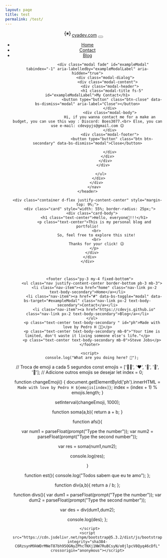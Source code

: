```yaml
---
layout: page
title: test
permalink: /test/
---
```




<!DOCTYPE html>
<html lang="en" data-bs-theme="dark">
<head>
    <meta charset="UTF-8">
    <meta name="viewport" content="width=device-width, initial-scale=1.0">
    <title>CYADEV</title>
    <meta name="description" content="Hello there! This is my personal blog and portifolio">
    <link href="https://cdn.jsdelivr.net/npm/bootstrap@5.3.2/dist/css/bootstrap.min.css" rel="stylesheet" integrity="sha384-T3c6CoIi6uLrA9TneNEoa7RxnatzjcDSCmG1MXxSR1GAsXEV/Dwwykc2MPK8M2HN" crossorigin="anonymous">
    <link rel="stylesheet" href="style.css">
    
</head>
<body>
    <header>
        <nav class="navbar navbar-expand-lg bg-body-tertiary ">
            <div class="container-fluid">
              <svg xmlns="http://www.w3.org/2000/svg" width="20" height="20" fill="currentColor" class="bi bi-braces-asterisk" viewBox="0 0 16 16">
                <path fill-rule="evenodd" d="M1.114 8.063V7.9c1.005-.102 1.497-.615 1.497-1.6V4.503c0-1.094.39-1.538 1.354-1.538h.273V2h-.376C2.25 2 1.49 2.759 1.49 4.352v1.524c0 1.094-.376 1.456-1.49 1.456v1.299c1.114 0 1.49.362 1.49 1.456v1.524c0 1.593.759 2.352 2.372 2.352h.376v-.964h-.273c-.964 0-1.354-.444-1.354-1.538V9.663c0-.984-.492-1.497-1.497-1.6M14.886 7.9v.164c-1.005.103-1.497.616-1.497 1.6v1.798c0 1.094-.39 1.538-1.354 1.538h-.273v.964h.376c1.613 0 2.372-.759 2.372-2.352v-1.524c0-1.094.376-1.456 1.49-1.456v-1.3c-1.114 0-1.49-.362-1.49-1.456V4.352C14.51 2.759 13.75 2 12.138 2h-.376v.964h.273c.964 0 1.354.444 1.354 1.538V6.3c0 .984.492 1.497 1.497 1.6M7.5 11.5V9.207l-1.621 1.621-.707-.707L6.792 8.5H4.5v-1h2.293L5.172 5.879l.707-.707L7.5 6.792V4.5h1v2.293l1.621-1.621.707.707L9.208 7.5H11.5v1H9.207l1.621 1.621-.707.707L8.5 9.208V11.5z"/>
              </svg>    
              <a class="navbar-brand p-1" href="#">cyadev.com</a>
              <button class="navbar-toggler" type="button" data-bs-toggle="collapse" data-bs-target="#navbarNav" aria-controls="navbarNav" aria-expanded="false" aria-label="Toggle navigation">
                <span class="navbar-toggler-icon"></span>
              </button>
              <div class="collapse navbar-collapse" id="navbarNav">
                <ul class="navbar-nav">
                  <li class="nav-item">
                    <a class="nav-link active" aria-current="page" href="home">Home</a>
                  </li>
                  <li class="nav-item">
                    <a class="nav-link" data-bs-toggle="modal" data-bs-target="#exampleModal" href="">Contact</a>
                  </li>
                  <li class="nav-item">
                    <a class="nav-link" href="https://cdevjs.github.io">Blog</a>
                  </li>

                  <div class="modal fade" id="exampleModal" tabindex="-1" aria-labelledby="exampleModalLabel" aria-hidden="true">
                    <div class="modal-dialog">
                      <div class="modal-content">
                        <div class="modal-header">
                          <h1 class="modal-title fs-5" id="exampleModalLabel">My Contact</h1>
                          <button type="button" class="btn-close" data-bs-dismiss="modal" aria-label="Close"></button>
                        </div>
                        <div class="modal-body">
                        Hi, if you wanna contact me for a make an budget, you can use this way : Discord: Boes3077.<br> Else, you can use e-mail: cdevpyjs@gmail.com 😊
                        </div>
                        <div class="modal-footer">
                          <button type="button" class="btn btn-secondary" data-bs-dismiss="modal">Close</button>
                          
                        </div>
                      </div>
                    </div>
                  </div>
                
                </ul>
              </div>
            </div>
          </nav>
    </header>

    <div class="container d-flex justify-content-center" style="margin-top: 9%;">
      <div class="card" style="width: 55%; border-radius: 25px;">
        <div class="card-body">
          <h1 class="text-center">Hello, everyone👋!!!</h1>
          <p class="text-center">This is my personal blog and portfolio!
            <br>
            So, feel free to explore this site!
            <br>
            Thanks for your click! 😉
          </p>
        </div>
      </div>
    </div>
    
    
      
      <footer class="py-3 my-4 fixed-bottom">
        <ul class="nav justify-content-center border-bottom pb-3 mb-3">
          <li class="nav-item"><a href="home" class="nav-link px-2 text-body-secondary">Home</a></li>
          <li class="nav-item"><a href="#" data-bs-toggle="modal" data-bs-target="#exampleModal" class="nav-link px-2 text-body-secondary">Contact</a></li>
          <li class="nav-item"><a href="https://cdevjs.github.io" class="nav-link px-2 text-body-secondary">Blog</a></li>
        </ul>
        <p class="text-center text-body-secondary " id="ph">Made with love by Pedro H 🫶🏻</p>
        <p class="text-center text-body-secondary mb-0">"Your time is limited, don't waste it living someone else's life."</p>
        <p class="text-center text-body-secondary mb-0">Steve Jobs</p>
      </footer>
    
      <script>
        console.log("What are you doing here? 🤨");


// Troca de emoji a cada 5 segundos
const emojis = ['🫶🏻', '❤️', '🚀', '🌟', '🎉']; // Adicione outros emojis se desejar
let index = 0;

function changeEmoji() {
  document.getElementById('ph').innerHTML = `Made with love by Pedro H ${emojis[index]}`;
  index = (index + 1) % emojis.length;
}

setInterval(changeEmoji, 1000);


function soma(a,b){
  return a + b;
}

function afs(){

var num1 = parseFloat(prompt("Type the number"));
var num2 = parseFloat(prompt("Type the second number"));

var res = soma(num1,num2);



console.log(res);

}



function est(){
  console.log("Todos sabem que eu te amo");
};


function div(a,b){
  return a / b;
};



function divs(){
var dum1 = parseFloat(prompt("Type the number"));
var dum2 = parseFloat(prompt("Type the second number"));

var des = div(dum1,dum2);


console.log(des);
};





      </script>
    <script src="https://cdn.jsdelivr.net/npm/bootstrap@5.3.2/dist/js/bootstrap.bundle.min.js" integrity="sha384-C6RzsynM9kWDrMNeT87bh95OGNyZPhcTNXj1NW7RuBCsyN/o0jlpcV8Qyq46cDfL" crossorigin="anonymous"></script>
</body>
</html>

